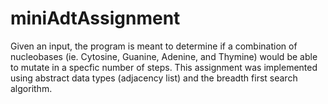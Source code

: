 # miniAdtAssignment

Given an input, the program is meant to determine if a combination of nucleobases (ie. Cytosine, Guanine, Adenine, and Thymine) would be able to mutate in a specfic number of steps. This assignment was implemented using abstract data types (adjacency list) and the breadth first search algorithm. 
